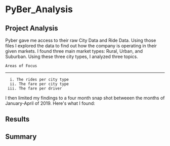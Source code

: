 # PyBer_Analysis

## Project Analysis
  Pyber gave me access to their raw City Data and Ride Data. Using those files I explored the data to find out how the company is operating in their given markets. I found three main market types: Rural, Urban, and Suburban. Using these three city types, I analyzed three topics.  
  
    Areas of Focus
   --------------
      i. The rides per city type 
      ii. The fare per city type 
     iii. The fare per driver
  
  I then limited my findings to a four month snap shot betweeen the months of January-April of 2019. Here's what I found:

## Results

## Summary
